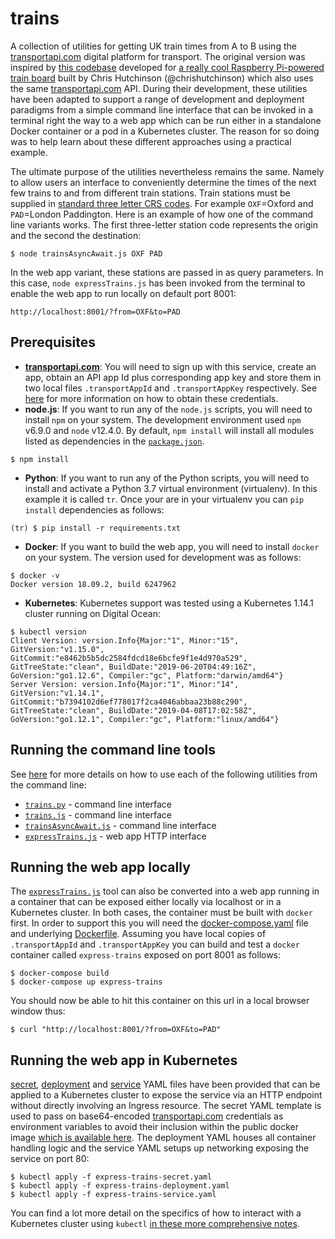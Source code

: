 # trains
A collection of utilities for getting UK train times from A to B using the [transportapi.com](transportapi.com) digital platform for transport.  The original version was inspired by [this codebase](https://github.com/chrishutchinson/train-departure-screen/blob/master/src/trains.py) developed for [a really cool Raspberry Pi-powered train board](https://twitter.com/chrishutchinson/status/1136743837244768257) built by Chris Hutchinson (@chrishutchinson) which also uses the same [transportapi.com](transportapi.com) API.  During their development, these utilities have been adapted to support a range of development and deployment paradigms from a simple command line interface that can be invoked in a terminal right the way to a web app which can be run either in a standalone Docker container or a pod in a Kubernetes cluster.  The reason for so doing was to help learn about these different approaches using a practical example.

The ultimate purpose of the utilities nevertheless remains the same.  Namely to allow users an interface to conveniently determine the times of the next few trains to and from different train stations.  Train stations must be supplied in [standard three letter CRS codes](http://www.railwaycodes.org.uk/crs/CRS0.shtm).  For example `OXF`=Oxford and `PAD`=London Paddington. Here is an example of how one of the command line variants works.  The first three-letter station code represents the origin and the second the destination:
```
$ node trainsAsyncAwait.js OXF PAD
```
In the web app variant, these stations are passed in as query parameters.  In this case, `node expressTrains.js` has been invoked from the terminal to enable the web app to run locally on default port 8001:
```
http://localhost:8001/?from=OXF&to=PAD
```

## Prerequisites
* **[transportapi.com](transportapi.com)**: You will need to sign up with this service, create an app, obtain an API app Id plus corresponding app key and store them in two local files `.transportAppId` and `.transportAppKey` respectively.  See [here](https://developer.transportapi.com/) for more information on how to obtain these credentials.
* **node.js**: If you want to run any of the `node.js` scripts, you will need to install `npm` on your system.  The development environment used `npm` v6.9.0 and `node` v12.4.0.  By default, `npm install` will install all modules listed as dependencies in the [`package.json`](package.json).
```
$ npm install
```
* **Python**: If you want to run any of the Python scripts, you will need to install and activate a Python 3.7 virtual environment (virtualenv).  In this example it is called `tr`.  Once your are in your virtualenv you can `pip install` dependencies as follows:
```
(tr) $ pip install -r requirements.txt
```
* **Docker**: If you want to build the web app, you will need to install `docker` on your system.  The version used for development was as follows:
```
$ docker -v
Docker version 18.09.2, build 6247962
```
* **Kubernetes**: Kubernetes support was tested using a Kubernetes 1.14.1 cluster running on Digital Ocean:
```
$ kubectl version
Client Version: version.Info{Major:"1", Minor:"15", GitVersion:"v1.15.0", GitCommit:"e8462b5b5dc2584fdcd18e6bcfe9f1e4d970a529", GitTreeState:"clean", BuildDate:"2019-06-20T04:49:16Z", GoVersion:"go1.12.6", Compiler:"gc", Platform:"darwin/amd64"}
Server Version: version.Info{Major:"1", Minor:"14", GitVersion:"v1.14.1", GitCommit:"b7394102d6ef778017f2ca4046abbaa23b88c290", GitTreeState:"clean", BuildDate:"2019-04-08T17:02:58Z", GoVersion:"go1.12.1", Compiler:"gc", Platform:"linux/amd64"}
```

## Running the command line tools
See [here](Scripts.md) for more details on how to use each of the following utilities from the command line:
* [`trains.py`](trains.py) - command line interface
* [`trains.js`](trains.js) - command line interface
* [`trainsAsyncAwait.js`](trainsAsyncAwait.js) - command line interface
* [`expressTrains.js`](expressTrains.js) - web app HTTP interface

## Running the web app locally
The [`expressTrains.js`](expressTrains.js) tool can also be converted into a web app running in a container that can be exposed either locally via localhost or in a Kubernetes cluster.  In both cases, the container must be built with `docker` first.  In order to support this you will need the [docker-compose.yaml](docker-compose.yaml) file and underlying [Dockerfile](Dockerfile).  Assuming you have local copies of `.transportAppId` and `.transportAppKey` you can build and test a `docker` container called `express-trains` exposed on port 8001 as follows:
```
$ docker-compose build
$ docker-compose up express-trains
```
You should now be able to hit this container on this url in a local browser window thus:
```
$ curl "http://localhost:8001/?from=OXF&to=PAD"
```
## Running the web app in Kubernetes
[secret](express-trains-secret.yaml), [deployment](express-trains-deployment.yaml) and [service](express-trains-service.yaml) YAML files have been provided that can be applied to a Kubernetes cluster to expose the service via an HTTP endpoint without directly involving an Ingress resource.  The secret YAML template is used to pass on base64-encoded [transportapi.com](transportapi.com) credentials as environment variables to avoid their inclusion within the public docker image [which is available here](https://cloud.docker.com/u/malminhas/repository/docker/malminhas/express-trains/general).  The deployment YAML houses all container handling logic and the service YAML setups up networking exposing the service on port 80:
```
$ kubectl apply -f express-trains-secret.yaml
$ kubectl apply -f express-trains-deployment.yaml
$ kubectl apply -f express-trains-service.yaml
```
You can find a lot more detail on the specifics of how to interact with a Kubernetes cluster using `kubectl` [in these more comprehensive notes](KubernetesNotes.md).
